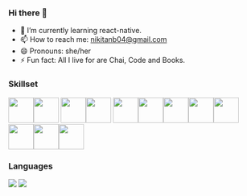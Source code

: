 ### Hi there 👋

<!--
**nikkittaa/nikkittaa** is a ✨ _special_ ✨ repository because its `README.md` (this file) appears on your GitHub profile.

Here are some ideas to get you started:

- 🔭 I’m currently working on ...
- 🌱 I’m currently learning ...
- 👯 I’m looking to collaborate on ...
- 🤔 I’m looking for help with ...
- 💬 Ask me about ...
- 📫 How to reach me: ...
- 😄 Pronouns: ...
- ⚡ Fun fact: ...
-->
- 🔭 I’m currently learning react-native.
- 📫 How to reach me: nikitanb04@gmail.com
- 😄 Pronouns: she/her
- ⚡ Fun fact: All I live for are Chai, Code and Books.

### Skillset
 <img height = 50 src="https://cdn.jsdelivr.net/gh/devicons/devicon/icons/java/java-original.svg" /><img height = 50 src="https://cdn.jsdelivr.net/gh/devicons/devicon/icons/python/python-original.svg" />
<img height = 50 src="https://cdn.jsdelivr.net/gh/devicons/devicon/icons/c/c-original.svg" /><img height = 50 src="https://cdn.jsdelivr.net/gh/devicons/devicon/icons/mysql/mysql-original-wordmark.svg" />
<img height = 50 src="https://cdn.jsdelivr.net/gh/devicons/devicon/icons/html5/html5-original.svg" /><img height = 50 src="https://cdn.jsdelivr.net/gh/devicons/devicon/icons/css3/css3-original.svg" /><img height = 50 src="https://cdn.jsdelivr.net/gh/devicons/devicon/icons/bootstrap/bootstrap-original.svg" /><img height = 50 src="https://cdn.jsdelivr.net/gh/devicons/devicon/icons/javascript/javascript-original.svg" /><img height = 50 src="https://cdn.jsdelivr.net/gh/devicons/devicon/icons/jquery/jquery-original.svg" /><img height = 50 src="https://cdn.jsdelivr.net/gh/devicons/devicon/icons/nodejs/nodejs-original-wordmark.svg" /><img height = 50 src="https://cdn.jsdelivr.net/gh/devicons/devicon/icons/express/express-original-wordmark.svg" /><img height = 50 src="https://cdn.jsdelivr.net/gh/devicons/devicon/icons/git/git-original.svg" />
          
### Languages
 <img src="https://github-readme-stats.vercel.app/api/top-langs?username=nikkittaa&layout=compact"/>

  <img src="https://github-readme-streak-stats.herokuapp.com/?user=nikkittaa"/>
